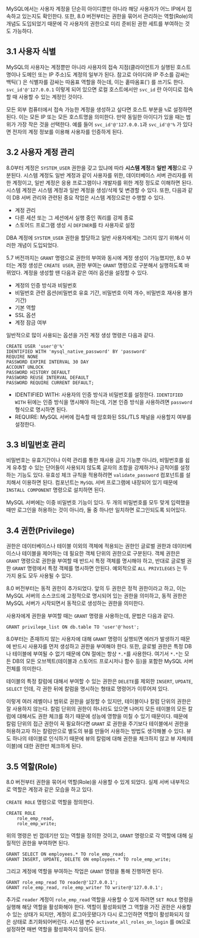 MySQL에서는 사용자 계정을 단순히 아이디뿐만 아니라 해당 사용자가 어느 IP에서 접속하고 있는지도 확인한다. 또한, 8.0 버전부터는 권한을 묶어서 관리하는 역할(Role)의 개념도 도입되었기 때문에 각 사용자의 권한으로 미리 준비된 권한 세트를 부여하는 것도 가능하다.



## 3.1 사용자 식별

MySQL의 사용자는 계정뿐만 아니라 사용자의 접속 지점(클라이언트가 실행된 호스트명이나 도메인 또는 IP 주소)도 계정의 일부가 된다. 참고로 아이디와 IP 주소를 감싸는 백틱(\`) 은 식별자를 감싸는 따옴표 역할을 하는데, 이는 홑따옴표(') 를 쓰기도 한다. `svc_id'@'127.0.0.1` 이렇게 되어 있으면 로컬 호스트에서만 `svc_id` 란 아이디로 접속할 때 사용할 수 있는 계정인 것이다.

모든 외부 컴퓨터에서 접속 가능한 계정을 생성하고 싶다면 호스트 부분을 `%`로 설정하면 된다. 이는 모든 IP 또는 모든 호스트명을 의미한다. 만약 동일한 아이디가 있을 때는 범위가 가장 작은 것을 선택한다. 예를 들어 `svc_id'@'127.0.0.1`과 `svc_id'@'%` 가 있다면 전자의 계정 정보를 이용해 사용자를 인증하게 된다.



## 3.2 사용자 계정 관리

8.0부터 계정은 `SYSTEM_USER` 권한을 갖고 있냐에 따라 **시스템 계정**과 **일반 계정**으로 구분된다. 시스템 계정도 일반 계정과 같이 사용자를 위한, 데이터베이스 서버 관리자를 위한 계정이고, 일반 계정은 응용 프로그램이나 개발자를 위한 계정 정도로 이해하면 된다. 시스템 계정은 시스템 계정과 일반 계정을 생성/삭제 및 변경할 수 있다. 또한, 다음과 같이 DB 서버 관리와 관련된 중요 작업은 시스템 계정으로만 수행할 수 있다.

- 계정 관리
- 다른 세션 또는 그 세션에서 실행 중인 쿼리를 강제 종료
- 스토어드 프로그램 생성 시 `DEFINER`를 타 사용자로 설정

DBA 계정에 `SYSTEM_USER` 권한을 할당하고 일반 사용자에게는 그러지 않기 위해서 이러한 개념이 도입되었다.



5.7 버전까지는 `GRANT` 명령으로 권한의 부여와 동시에 계정 생성이 가능했지만, 8.0 부터는 계정 생성은 `CREATE USER`, 권한 부여는 `GRANT` 명령으로 구분해서 실행하도록 바뀌었다. 계정을 생성할 땐 다음과 같은 여러 옵션을 설정할 수 있다.

- 계정의 인증 방식과 비밀번호
- 비밀번호 관련 옵션(비밀번호 유효 기간, 비밀번호 이력 개수, 비밀번호 재사용 불가 기간)
- 기본 역할
- SSL 옵션
- 계정 잠금 여부



일반적으로 많이 사용되는 옵션을 가진 계정 생성 명령은 다음과 같다.

``` mysql
CREATE USER 'user'@'%'
IDENTIFIED WITH 'mysql_native_password' BY 'password'
REQUIRE NONE
PASSWORD EXPIRE INTERVAL 30 DAY
ACCOUNT UNLOCK
PASSWORD HISTORY DEFAULT
PASSWORD REUSE INTERVAL DEFAULT
PASSWORD REQUIRE CURRENT DEFAULT;
```

- IDENTIFIED WITH: 사용자의 인증 방식과 비밀번호를 설정한다. `IDENTIFIED WITH` 뒤에는 인증 방식을 명시해야 하는데, 기본 인증 방식을 사용하려면 `password` 형식으로 명시하면 된다.
- REQUIRE: MySQL 서버에 접속할 때 암호화된 SSL/TLS 채널을 사용할지 여부를 설정한다.





## 3.3 비밀번호 관리

비밀번호는 유효기간이나 이력 관리를 통한 재사용 금지 기능뿐 아니라, 비밀번호를 쉽게 유추할 수 있는 단어들이 사용되지 않도록 글자의 조합을 강제하거나 금칙어를 설정하는 기능도 있다. 유효성 체크 규칙을 적용하려면 `validate_password` 컴포넌트를 설치해서 이용하면 된다. 컴포넌트는 `MySQL` 서버 프로그램에 내장되어 있기 때문에 `INSTALL COMPONENT` 명령으로 설치하면 된다.

MySQL 서버에는 이중 비밀번호 기능이 있다. 두 개의 비밀번호를 모두 맞게 입력했을 때만 로그인을 허용하는 것이 아니라, 둘 중 하나만 일치하면 로그인되도록 되어있다.



## 3.4 권한(Privilege)

권한은 데이터베이스나 테이블 이외의 객체에 적용되는 권한인 글로벌 권한과 데이터베이스나 테이블을 제어하는 데 필요한 객체 단위의 권한으로 구분된다. 객체 권한은 `GRANT` 명령으로 권한을 부여할 때 반드시 특정 객체를 명시해야 하고, 반대로 글로벌 권한 `GRANT` 명령에서 특정 객체를 명시하면 안된다. 예외적으로 `ALL PRIVILEGES` 는 두 가지 용도 모두 사용될 수 있다.

8.0 버전부터는 동적 권한이 추가되었다. 앞의 두 권한은 정적 권한이라고 하고, 이는 MySQL 서버의 소스코드에 고정적으로 명시되어 있는 권한을 의미하고, 동적 권한은 MySQL 서버가 시작되면서 동적으로 생성하는 권한을 의미한다.



사용자에게 권한을 부여할 때는 `GRANT` 명령을 사용하는데, 문법은 다음과 같다.

``` mysql
GRANT privilege_list ON db.table TO 'user'@'host';
```



8.0부터는 존재하지 않는 사용자에 대해 `GRANT` 명령이 실행되면 에러가 발생하기 때문에 반드시 사용자를 먼저 생성하고 권한을 부여해야 한다. 또한, 글로벌 권한은 특정 DB나 테이블에 부여될 수 없기 때문에 ON 절에는 항상 `*.*`를 사용한다. 여기서 `*.*`는 모든 DB의 모든 오브젝트(테이블과 스토어드 프로시저나 함수 등)을 포함한 MySQL 서버 전체를 의미한다.

테이블의 특정 칼럼에 대해서 부여할 수 있는 권한은 `DELETE`를 제외한 `INSERT`, `UPDATE`, `SELECT` 인데, 각 권한 뒤에 칼럼을 명시하는 형태로 명령어가 이루어져 있다.

이렇게 여러 레벨이나 범위로 권한을 설정할 수 있지만, 테이블이나 칼럼 단위의 권한은 잘 사용하지 않는다. 칼럼 단위의 권한이 하나라도 있으면 나머지 모든 테이블의 모든 칼럼에 대해서도 권한 체크를 하기 때문에 성능에 영향을 미칠 수 있기 때문이다. 때문에 칼럼 단위의 접근 권한이 꼭 필요하다면 `GRANT` 로 권한을 주기보다 테이블에서 권한을 허용하고자 하는 칼럼만으로 별도의 뷰를 만들어 사용하는 방법도 생각해볼 수 있다. 뷰도 하나의 테이블로 인식하기 때문에 뷰의 칼럼에 대해 권한을 체크하지 않고 뷰 자체(테이블)에 대한 권한만 체크하게 된다.



## 3.5 역할(Role)

8.0 버전부터 권한을 묶어서 역할(Role)을 사용할 수 있게 되었다. 실제 서버 내부적으로 역할은 계정과 같은 모습을 하고 있다.

`CREATE ROLE` 명령으로 역할을 정의한다.

``` mysql
CREATE ROLE
	role_emp_read,
	role_emp_write;
```

위의 명령은 빈 껍데기만 있는 역할을 정의한 것이고, `GRANT` 명령으로 각 역할에 대해 실질적인 권한을 부여하면 된다.

``` mysql
GRANT SELECT ON employees.* TO role_emp_read;
GRANT INSERT, UPDATE, DELETE ON employees.* TO role_emp_write;
```



그리고 계정에 역할을 부여하는 작업은 `GRANT` 명령을 통해 진행하면 된다.

``` mysql
GRANT role_emp_read TO reader@'127.0.0.1';
GRANT role_emp_read, role_emp_writer TO writer@'127.0.0.1';
```



추가로 `reader` 계정이 `role_emp_read` 역할을 사용할 수 있게 하려면 `SET ROLE` 명령을 실행해 해당 역할을 활성화해야 한다. 역할이 활성화되면 그 역할을 가진 권한은 사용할 수 있는 상태가 되지만, 계정이 로그아웃됐다가 다시 로그인하면 역할이 활성화되지 않은 상태로 초기화되어버린다. 시스템 변수 `activate_all_roles_on_login` 를 `ON`으로 설정하면 매번 역할을 활성화하지 않아도 된다.